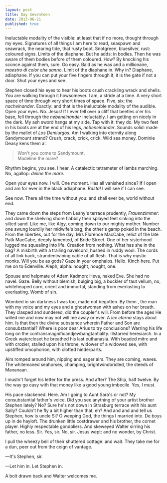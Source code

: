 ```yaml
---
layout: post
title: Day Seventeen
date: 2013-06-21 
published: true
---
```


Ineluctable modality of the visible: at least that if no more, thought through my eyes. Signatures of all things I am here to read, seaspawn and seawrack, the nearing tide, that rusty boot. Snotgreen, bluesilver, rust: coloured signs. Limits of the diaphane. But he adds: in bodies. Then he was aware of them bodies before of them coloured. How? By knocking his sconce against them, sure. Go easy. Bald as he was and a millionaire, *maestro di color che sanno*. Limit of the diaphane in. Why in? Diaphane, adiaphane. If you can put your five fingers through it, it is the gate if not a door. Shut your eyes and see.

Stephen closed his eyes to hear his boots crush crackling wrack and shells. You are walking through it howsomever. I am, a stride at a time. A very short space of time through very short times of space. Five, six: the *nacheinander*. Exactly: and that is the ineluctable modality of the audible. Open your eyes. No. Jesus! If I ever fell over a cliff that beetles o'er his base, fell through the *nebeneinander* ineluctably. I am getting on nicely in the dark. My ash sword hangs at my side. Tap with it: they do. My two feet in his boots are at the end of his legs, *nebeneinander*. Sounds solid: made by the mallet of *Los Demiurgos*. Am I walking into eternity along Sandymount strand? Crush, crack, crick, crick. Wild sea money. Dominie Deasy kens them a'.

> Won't you come to Sandymount, <br>
> Madeline the mare?

Rhythm begins, you see. I hear. A catalectic tetrameter of iambs marching. No, agallop: *deline the mare*.

Open your eyes now. I will. One moment. Has all vanished since? If I open and am for ever in the black adiaphane. *Basta!* I will see if I can see. 

See now. There all the time without you: and shall ever be, world without end.

They came down the steps from Leahy's terrace prudently, *Frauenzimmer:* and down the shelving shore flabbily their splayed feet sinking into the silted sand. Like me, like Algy, coming down to our mighty mother. Number one swung lourdily her midwife's bag, the other's gamp poked in the beach. From the liberties, out for the day. Mrs Florence MacCabe, relict of the late Patk MacCabe, deeply lamented, of Bride Street. One of her sisterhood lugged me squealing into life. Creation from nothing. What has she in the bag? A misbirth with a trailing navelcord, hushed in ruddy wool. The cords of all link back, strandentwining cable of all flesh. That is why mystic monks. Will you be as gods? Gaze in your omphalos. Hello. Kinch here. Put me on to Edenville. Aleph, alpha: nought, nought, one.

Spouse and helpmate of Adam Kadmon: Heva, naked Eve. She had no navel. Gaze. Belly without blemish, bulging big, a buckler of taut vellum, no, whiteheaped corn, orient and immortal, standing from everlasting to everlasting. Womb of sin. 

Wombed in sin darkness I was too, made not begotten. By them , the man with my voice and my eyes and a ghostwoman with ashes on her breath. They clasped and sundered, did the coupler's will. From before the ages He willed me and now may not will me away or ever. A *lex eterna* stays about him. Is that then the divine substance wherein Father and Son are consubstantial? Where is poor dear Arius to try conclusions? Warring his life long on the contransmagnificandjewbangtantiality. Illstarred heresiarch. In a Greek watercloset he breathed his last euthanasia. With beaded mitre and with crozier, stalled upon his throne, widower of a widowed see, with upstiffed omophorion, with clotted hinderparts.

Airs romped around him, nipping and eager airs. They are coming, waves. The whitemaned seahorses, champing, brightwindbridled, the steeds of Mananaan.

I mustn't forget his letter for the press. And after? The Ship, half twelve. By the way go easy with that money like a good young imbecile. Yes, I must.

His pace slackened. Here. Am I going to Aunt Sara's or not? My consubstantial father's voice. Did you see anything of your artist brother Stephen lately? No? Sure he's not down in Strasburg terrace with his aunt Sally? Couldn't he fly a bit higher than that, eh? And and and and tell us Stephen, how is uncle Si? O weeping God, the things I married into. De boys up in de hayloft. The drunken little costdrawer and his brother, the cornet player. Highly respectable gondoliers. And skeweyed Walter sirring his father, no less. Sir. Yes, sir. No, sir.  Jesus wept: and no wonder, by Christ.

I pull the wheezy bell of their shuttered cottage: and wait. They take me for a dun, peer out from the coign of vantage.

—It's Stephen, sir.

—Let him in. Let Stephen in.

A bolt drawn back and Walter welcomes me.